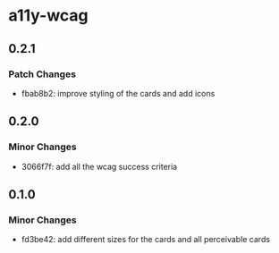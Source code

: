 # a11y-wcag

## 0.2.1

### Patch Changes

- fbab8b2: improve styling of the cards and add icons

## 0.2.0

### Minor Changes

- 3066f7f: add all the wcag success criteria

## 0.1.0

### Minor Changes

- fd3be42: add different sizes for the cards and all perceivable cards
